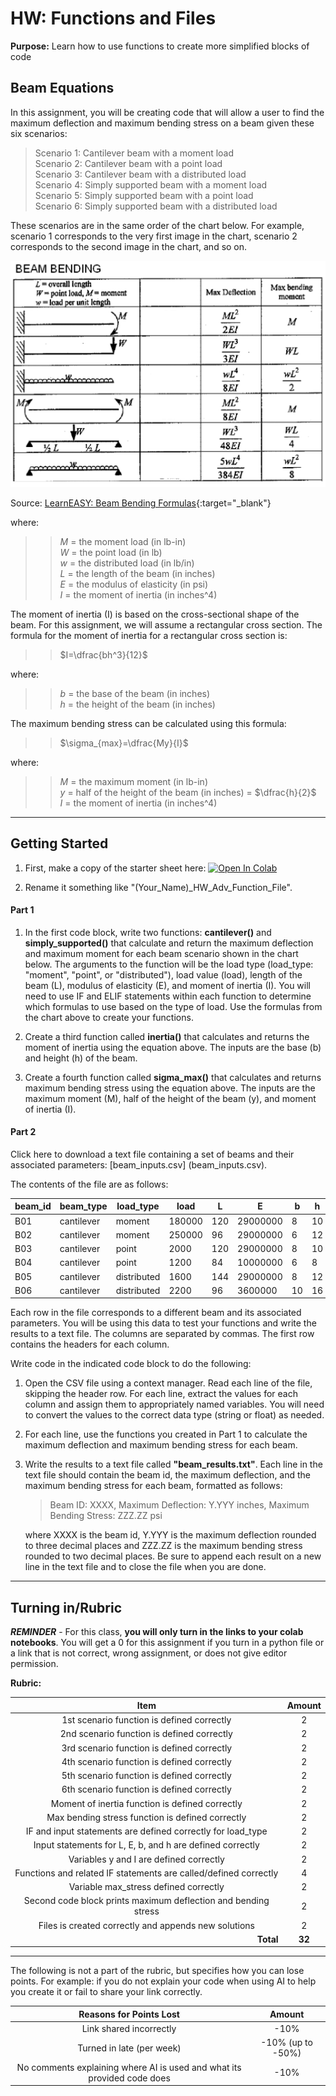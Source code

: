 #  HW: Functions and Files

**Purpose:** Learn how to use functions to create more simplified blocks of code

## Beam Equations

In this assignment, you will be creating code that will allow a user to find the maximum deflection and maximum bending stress on a beam given these six scenarios:

>Scenario 1: Cantilever beam with a moment load<br>
>Scenario 2: Cantilever beam with a point load<br>
>Scenario 3: Cantilever beam with a distributed load<br>
>Scenario 4: Simply supported beam with a moment load<br>
>Scenario 5: Simply supported beam with a point load<br>
>Scenario 6: Simply supported beam with a distributed load

These scenarios are in the same order of the chart below. For example, scenario 1 corresponds to the very first image in the chart, scenario 2 corresponds to the second image in the chart, and so on.

  ![beamchart.png](images/beamchart.png)


Source: [LearnEASY: Beam Bending Formulas](https://www.mem50212.com/MDME/MEMmods/MEM09155A-CAE/resources/Beams.htm){:target="_blank"}

where:

>>$M$ = the moment load (in lb-in)<br>
$W$ = the point load (in lb)<br>
$w$ = the distributed load (in lb/in)<br>
$L$ = the length of the beam (in inches)<br>
$E$ = the modulus of elasticity (in psi)<br>
$I$ = the moment of inertia (in inches^4)

The moment of inertia (I) is based on the cross-sectional shape of the beam. For this assignment, we will assume a rectangular cross section. The formula for the moment of inertia for a rectangular cross section is:

>>$I=\dfrac{bh^3}{12}$

where:
>>$b$ = the base of the beam (in inches)<br>
> $h$ = the height of the beam (in inches)

The maximum bending stress can be calculated using this formula:

>>$\sigma_{max}=\dfrac{My}{I}$

where:
>>$M$ = the maximum moment (in lb-in)<br>
> $y$ = half of the height of the beam (in inches) = $\dfrac{h}{2}$<br>
> $I$ = the moment of inertia (in inches^4)
> 
> 
---

##  Getting Started
1. First, make a copy of the starter sheet here: <a href="https://colab.research.google.com/github/byu-cce270/content/blob/main/docs/unit2/05_advance_functions_files/(Starter_Workbook)_HW_Adv_Function_File.ipynb" target="_blank"><img src="https://colab.research.google.com/assets/colab-badge.svg" alt="Open In Colab"/></a>

2. Rename it something like "(Your_Name)_HW_Adv_Function_File".

#### Part 1

1. In the first code block, write two functions: **cantilever()** and **simply_supported()** that calculate and 
   return the maximum deflection and maximum moment for each beam scenario shown in the chart below. The arguments 
   to the function will be the load type (load_type: "moment", "point", or "distributed"), load value (load), length of 
   the beam 
   (L), modulus of elasticity (E), and moment of inertia (I). You will need to use IF and ELIF statements within each function to determine which formulas to use based on the type of load. Use the formulas from the chart above to create your functions.

2. Create a third function called **inertia()** that calculates and returns the moment of inertia using the equation above. The inputs are the base (b) and height (h) of the beam.

3. Create a fourth function called **sigma_max()** that calculates and returns maximum bending stress using the equation above. The inputs are the maximum moment (M), half of the height of the beam (y), and moment of inertia (I).


#### Part 2

Click here to download a text file containing a set of beams and their associated parameters: [beam_inputs.csv]
(beam_inputs.csv).

The contents of the file are as follows:

| beam_id | beam_type   | load_type   | load   | L   | E         | b  | h  |
|----------|-------------|-------------|--------|-----|-----------|----|----|
| B01      | cantilever  | moment      | 180000 | 120 | 29000000  | 8  | 10 |
| B02      | cantilever  | moment      | 250000 | 96  | 29000000  | 6  | 12 |
| B03      | cantilever  | point       | 2000   | 120 | 29000000  | 8  | 10 |
| B04      | cantilever  | point       | 1200   | 84  | 10000000  | 6  | 8  |
| B05      | cantilever  | distributed | 1600   | 144 | 29000000  | 8  | 12 |
| B06      | cantilever  | distributed | 2200   | 96  | 3600000   | 10 | 16 |

Each row in the file corresponds to a different beam and its associated parameters. You will be using this data to test your functions and write the results to a text file. The columns are separated by commas. The first row contains the headers for each column.

Write code in the indicated code block to do the following:

1. Open the CSV file using a context manager. Read each line of the file, skipping the header row. For each line, extract the values for each column and assign them to appropriately named variables. You will need to convert the values to the correct data type (string or float) as needed.
2. For each line, use the functions you created in Part 1 to calculate the maximum deflection and maximum bending 
   stress for each beam. 
3. Write the results to a text file called **"beam_results.txt"**. Each line in the text file should contain the 
   beam id, the maximum deflection, and the maximum bending stress for each beam, formatted as follows:

   >Beam ID: XXXX, Maximum Deflection: Y.YYY inches, Maximum Bending Stress: ZZZ.ZZ psi

   where XXXX is the beam id, Y.YYY is the maximum deflection rounded to three decimal places and ZZZ.ZZ is the maximum 
   bending stress rounded to two decimal places. Be sure to append each result on a new line in the text file and to close the file when you are done.

---

## Turning in/Rubric

**_REMINDER_** - For this class, **you will only turn in the links to your colab notebooks**. You will get a 0 for this assignment if you turn in a python file or a link that is not correct, wrong assignment, or does not give editor permission.

**Rubric:**

|                             **Item**                             | **Amount** |
|:----------------------------------------------------------------:|:----------:|
|            1st scenario function is defined correctly            |     2      |
|            2nd scenario function is defined correctly            |     2      |
|            3rd scenario function is defined correctly            |     2      |
|            4th scenario function is defined correctly            |     2      |
|            5th scenario function is defined correctly            |     2      |
|            6th scenario function is defined correctly            |     2      |
|         Moment of inertia function is defined correctly          |     2      |
|         Max bending stress function is defined correctly         |     2      |
|   IF and input statements are defined correctly for load_type    |     2      |
|    Input statements for L, E, b, and h are defined correctly     |     2      |
|             Variables y and I are defined correctly              |     2      |
| Functions and related IF statements are called/defined correctly |     4      |
|              Variable max_stress defined correctly               |     2      |
|  Second code block prints maximum deflection and bending stress  |     2      |
|       Files is created correctly and appends new solutions       |     2      |
|          <div style="text-align: right">**Total**</div>          |   **32**   |

---

The following is not a part of the rubric, but specifies how you can lose points. For example: if you do not explain your code when using AI to help you create it or fail to share your link correctly.

|                       **Reasons for Points Lost**                       |    **Amount**     |  
|:-----------------------------------------------------------------------:|:-----------------:|
|                         Link shared incorrectly                         |       -10%        |
|                        Turned in late (per week)                        | -10% (up to -50%) |
| No comments explaining where AI is used and what its provided code does |       -10%        |
